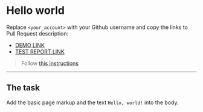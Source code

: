 # Hello world
Replace `<your_account>` with your Github username and copy the links to Pull Request description:
- [DEMO LINK](https://itpsychologist.github.io/layout_hello-world/)
- [TEST REPORT LINK](https://itpsychologist.github.io/layout_hello-world/report/html_report/)

> Follow [this instructions](https://mate-academy.github.io/layout_task-guideline/#how-to-solve-the-layout-tasks-on-github)
___

## The task
Add the basic page markup and the text `Hello, world!` into the body.
